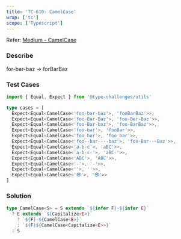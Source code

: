 ```yaml
---
title: 'TC-610: CamelCase'
wrap: ['tc']
scope: ['Typescript']
---
```


Refer: [Medium - CamelCase](https://github.com/type-challenges/type-challenges/blob/master/questions/610-medium-camelcase/README.md)

### Describe

for-bar-baz -> forBarBaz

### Test Cases

```typescript
import { Equal, Expect } from '@type-challenges/utils'

type cases = [
  Expect<Equal<CamelCase<'foo-bar-baz'>, 'fooBarBaz'>>,
  Expect<Equal<CamelCase<'foo-Bar-Baz'>, 'foo-Bar-Baz'>>,
  Expect<Equal<CamelCase<'foo-Bar-baz'>, 'foo-BarBaz'>>,
  Expect<Equal<CamelCase<'foo-bar'>, 'fooBar'>>,
  Expect<Equal<CamelCase<'foo_bar'>, 'foo_bar'>>,
  Expect<Equal<CamelCase<'foo--bar----baz'>, 'foo-Bar---Baz'>>,
  Expect<Equal<CamelCase<'a-b-c'>, 'aBC'>>,
  Expect<Equal<CamelCase<'a-b-c-'>, 'aBC-'>>,
  Expect<Equal<CamelCase<'ABC'>, 'ABC'>>,
  Expect<Equal<CamelCase<'-'>, '-'>>,
  Expect<Equal<CamelCase<''>, ''>>,
  Expect<Equal<CamelCase<'😎'>, '😎'>>
]
```

### Solution

```typescript
type CamelCase<S> = S extends `${infer F}-${infer E}`
  ? E extends `${Capitalize<E>}`
    ? `${F}-${CamelCase<E>}`
    : `${F}${CamelCase<Capitalize<E>>}`
  : S
```
